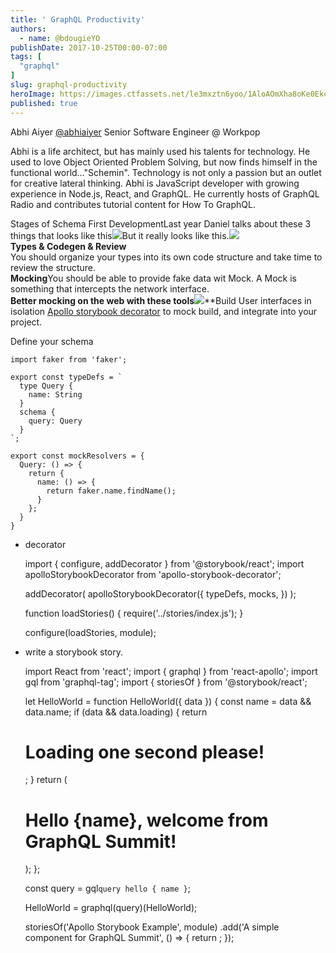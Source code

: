 ```yaml
---
title: ' GraphQL Productivity'
authors:
  - name: @bdougieYO
publishDate: 2017-10-25T00:00-07:00
tags: [
  "graphql"
]
slug: graphql-productivity
heroImage: https://images.ctfassets.net/le3mxztn6yoo/1AloAOmXha8oKe0EkcISKC/a14414add35b3879f02aa3331e70cc4a/abhi-aiyer.jpg
published: true
---
```



Abhi Aiyer [@abhiaiyer](https://twitter.com/abhiaiyer) Senior Software Engineer @ Workpop

Abhi is a life architect, but has mainly used his talents for technology. He used to love Object Oriented Problem Solving, but now finds himself in the functional world…"Schemin". Technology is not only a passion but an outlet for creative lateral thinking. Abhi is JavaScript developer with growing experience in Node.js, React, and GraphQL. He currently hosts of GraphQL Radio and contributes tutorial content for How To GraphQL.

Stages of Schema First DevelopmentLast year Daniel talks about these 3 things that looks like this![](https://d2mxuefqeaa7sj.cloudfront.net/s_8BA9FC874D3E7ED0D40192D2B2970C884F13EC0698D6926808459705F453E563_1508967501600_Screenshot\+2017-10-25\+14.37.44.png)But it really looks like this.![](https://d2mxuefqeaa7sj.cloudfront.net/s_8BA9FC874D3E7ED0D40192D2B2970C884F13EC0698D6926808459705F453E563_1508967519947_Screenshot\+2017-10-25\+14.37.49.png)\
**Types & Codegen & Review**\
You should organize your types into its own code structure and take time to review the structure.\
**Mocking**You should be able to provide fake data wit Mock. A Mock is something that intercepts the network interface.\
**Better mocking on the web with these tools**![](https://d2mxuefqeaa7sj.cloudfront.net/s_8BA9FC874D3E7ED0D40192D2B2970C884F13EC0698D6926808459705F453E563_1508965712837_Screenshot\+2017-10-25\+14.08.22.png)\*\*Build User interfaces in isolation [Apollo storybook decorator](https://github.com/abhiaiyer91/apollo-storybook-decorator) to mock build, and integrate into your project.

Define your schema

    import faker from 'faker';

    export const typeDefs = `
      type Query {
        name: String
      }
      schema {
        query: Query
      }
    `;

    export const mockResolvers = {
      Query: () => {
        return {
          name: () => {
            return faker.name.findName();
          }
        };
      }
    }

* decorator


    import { configure, addDecorator } from '@storybook/react';
    import apolloStorybookDecorator from 'apollo-storybook-decorator';

    addDecorator(
      apolloStorybookDecorator({
        typeDefs,
        mocks,
      })
    );

    function loadStories() {
      require('../stories/index.js');
    }

    configure(loadStories, module);


* write a storybook story.


    import React from 'react';
    import { graphql } from 'react-apollo';
    import gql from 'graphql-tag';
    import { storiesOf } from '@storybook/react';

    let HelloWorld = function HelloWorld({ data }) {
      const name = data && data.name;
      if (data && data.loading) {
        return <h1>Loading one second please!</h1>;
      }
      return (
        <h1>
          Hello {name}, welcome from GraphQL Summit!
        </h1>
      );
    };

    const query = gql`
      query hello {
        name
      }
    `;

    HelloWorld = graphql(query)(HelloWorld);

    storiesOf('Apollo Storybook Example', module)
      .add('A simple component for GraphQL Summit', () => {
        return <HelloWorld />;
      });


